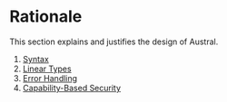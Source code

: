 # Rationale

This section explains and justifies the design of Austral.

1. [Syntax](/spec/rationale-syntax)
2. [Linear Types](/spec/rationale-linear-types)
3. [Error Handling](/spec/rationale-error-handling)
4. [Capability-Based Security](/spec/rationale-capabilities)
